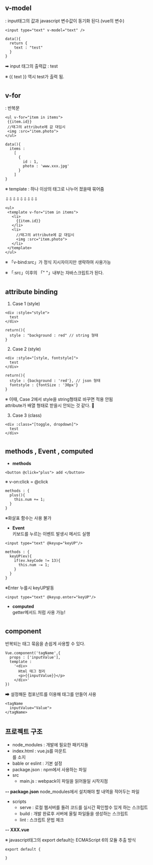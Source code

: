  ##  v-model  
 : input태그의 값과 javascript 변수값이 동기화 된다.(vue의 변수)   

   ``<input type="text" v-model="text" />``
```
data(){      
  return {
    text : "test"
  }
}
```  

➡ input 태그의 출력값 : test 

※ {{ text }} 역시 test가 출력 됨.   

#  

 ##  v-for 
 : 반복문  

 ```
 <ul v-for="item in items">
  {{item.id}} 
  //태그의 attribute에 값 대입시
  <img :src="item.photo">
</ul>
```  

```
data(){
  items : 
    [
      { 
        id : 1,
        photo : 'www.xxx.jpg'
      }
    ]
}
```
  
※ template : 하나 이상의 태그로 나누어 졌을때 묶어줌 　

⇩⇩⇩⇩⇩⇩⇩⇩⇩

 ```
<ul>
  <template v-for="item in items">
    <li>
      {{item.id}}
    </li> 
    <li>
      //태그의 attribute에 값 대입시
      <img :src="item.photo">
    </li>
  </template>
</ul>
```
※ 「v-bind:src」가 정식 지시자이지만 생략하여 사용가능　　

※ 「:src」이후의 「" "」내부는 자바스크립트가 된다.  
  #  

  ##  attribute binding  

1. Case 1  (style)  
```
<div :style="style">
  test
</div>
```  
```
return(){
  style : "background : red" // string 형태
}
```  

2. Case 2  (style)  
```
<div :style="[style, fontstyle]">
  test
</div>
```  
```
return(){
  style : {background : 'red'}, // json 형태
  fontstyle : {fontSize : '30px'} 
}
```  
※ 이때, Case 2에서 style을 string형태로 바꾸면 적용 안됨  
attribute가 배열 형태로 받을시 안되는 것 같다. :bow:  
  
  3. Case 3  (class)  

```
<div :class="[toggle, dropdown]">
  test
</div>
```  

 #   

  ##  methods , Event , computed

* **methods**
```
<button @click="plus"> add </button>
```  
※ v-on:click = @click

```
methods : {
  plus(){
    this.num += 1;
  }
}
```  
※화살표 함수는 사용 불가  


* **Event**  
키보드를 누르는 이벤트 발생시 메서드 실행 
```
<input type="text" @keyup="keyUP"/>
```
```
methods : {
  keyUP(ev){
    if(ev.keyCode != 13){
      this.num -= 1;
    }
  }
}
```
※Enter 누를시 keyUP발동
```
<input type="text" @keyup.enter="keyUP"/>
```  

* **computed**  
  getter메서드 처럼 사용 가능!

 #   

  ##  component  
  반복되는 태그 묶음을 손쉽게 사용할 수 있다.

```
Vue.component('tagName',{
  props : ['inputValue'],
  template : 
    '<div>
      Html 태그 정리
      <p>{{inputValue}}</p>
    </div>'
})
```  

➡ 설정해둔 컴포넌트를 이용해 태그를 만들어 사용  

```
<tagName
  inputValue="Value">
</tagName>
```  


 #   

  ##  프로젝트 구조  

* node_modules : 개발에 필요한 패키지들  
* index.html : vue.js를 마운트 <div>를 소지  
* bable or eslint : 기본 설정
* package.json : npm에서 사용하는 파일  
* src
  * main.js : webpack이 파일을 읽어들일 시작지점  

**-- package.json**
node_modules에서 설치해야 할 내역을 적어두는 파일
 * scripts  
   *  serve : 로컬 웹서버를 돌려 코드를 실시간 확인할수 있게 하는 스크립트
   *  build : 개발 완료후 서버에 올릴 파일들을 생성하는 스크립트
   *  lint : 스크립트 문법 체크
  

**-- XXX.vue**  

※ javascript태그의 export default는 ECMAScript 6의 모듈 추출 방식
```
export default {

}
```
